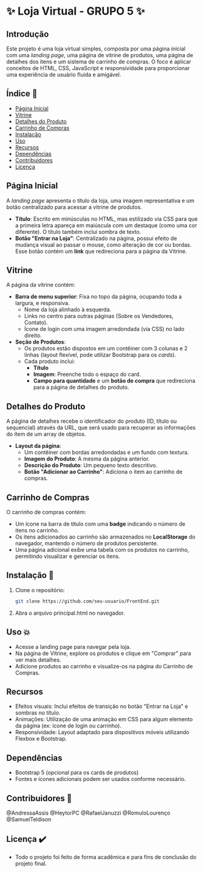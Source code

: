 # ✨ Loja Virtual - GRUPO 5 ✨

## Introdução 
Este projeto é uma loja virtual simples, composta por uma página inicial com uma *landing page*, uma página de vitrine de produtos, uma página de detalhes dos itens e um sistema de carrinho de compras. O foco é aplicar conceitos de HTML, CSS, JavaScript e responsividade para proporcionar uma experiência de usuário fluida e amigável.

## Índice 📄
- [Página Inicial](#página-inicial)
- [Vitrine](#vitrine)
- [Detalhes do Produto](#detalhes-do-produto)
- [Carrinho de Compras](#carrinho-de-compras)
- [Instalação](#instalação)
- [Uso](#uso)
- [Recursos](#recursos)
- [Dependências](#dependências)
- [Contribuidores](#contribuidores)
- [Licença](#licença)

## Página Inicial
A *landing page* apresenta o título da loja, uma imagem representativa e um botão centralizado para acessar a vitrine de produtos.

- **Título**: Escrito em minúsculas no HTML, mas estilizado via CSS para que a primeira letra apareça em maiúscula com um destaque (como uma cor diferente). O título também inclui sombra de texto.
- **Botão "Entrar na Loja"**: Centralizado na página, possui efeito de mudança visual ao passar o mouse, como alteração de cor ou bordas. Esse botão contém um **link** que redireciona para a página da Vitrine.

## Vitrine
A página da vitrine contém:
- **Barra de menu superior**: Fixa no topo da página, ocupando toda a largura, e responsiva.
  - Nome da loja alinhado à esquerda.
  - Links no centro para outras páginas (Sobre os Vendedores, Contato).
  - Ícone de login com uma imagem arredondada (via CSS) no lado direito.
- **Seção de Produtos**:
  - Os produtos estão dispostos em um contêiner com 3 colunas e 2 linhas (layout flexível, pode utilizar Bootstrap para os *cards*).
  - Cada produto inclui:
    - **Título**
    - **Imagem**: Preenche todo o espaço do card.
    - **Campo para quantidade** e um **botão de compra** que redireciona para a página de detalhes do produto.
  
## Detalhes do Produto
A página de detalhes recebe o identificador do produto (ID, título ou sequencial) através da URL, que será usado para recuperar as informações do item de um array de objetos.

- **Layout da página**:
  - Um contêiner com bordas arredondadas e um fundo com textura.
  - **Imagem do Produto**: A mesma da página anterior.
  - **Descrição do Produto**: Um pequeno texto descritivo.
  - **Botão "Adicionar ao Carrinho"**: Adiciona o item ao carrinho de compras.

## Carrinho de Compras
O carrinho de compras contém:
- Um ícone na barra de título com uma **badge** indicando o número de itens no carrinho.
- Os itens adicionados ao carrinho são armazenados no **LocalStorage** do navegador, mantendo o número de produtos persistente.
- Uma página adicional exibe uma tabela com os produtos no carrinho, permitindo visualizar e gerenciar os itens.

## Instalação  🔧
1. Clone o repositório:
   ```bash
   git clone https://github.com/seu-usuario/FrontEnd.git
    ```
2. Abra o arquivo principal.html no navegador.
   
## Uso 💥
- Acesse a landing page para navegar pela loja.
- Na página de Vitrine, explore os produtos e clique em "Comprar" para ver mais detalhes.
- Adicione produtos ao carrinho e visualize-os na página do Carrinho de Compras.

## Recursos
- Efeitos visuais: Inclui efeitos de transição no botão "Entrar na Loja" e sombras no título.
- Animações: Utilização de uma animação em CSS para algum elemento da página (ex: ícone de login ou carrinho).
- Responsividade: Layout adaptado para dispositivos móveis utilizando Flexbox e Bootstrap.

## Dependências 
* Bootstrap 5 (opcional para os cards de produtos)
* Fontes e ícones adicionais podem ser usados conforme necessário.

## Contribuidores 📌
@AndressaAssis
@HeytorPC
@RafaelJanuzzi
@RomuloLourenço
@SamuelTeldison

## Licença ✔️
- Todo o projeto foi feito de forma acadêmica e para fins de conclusão do projeto final.
